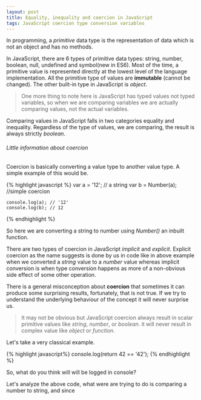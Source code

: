 ```yaml
---
layout: post
title: Equality, inequality and coercion in JavaScript 
tags: JavaScript coercion type conversion variables
---
```


In programming, a _primitive_ data type is the representation of data which is not an object and has no methods.

In JavaScript, there are 6 types of primitive data types: string, number, boolean, null, undefined and symbol(new in ES6). Most of the time, a primitive value is represented directly at the lowest level of the language implementation. All the primitive type of values are **immutable** (cannot be changed). The other built-in type in JavaScript is _object_.

> One more thing to note here is JavaScript has typed values not typed variables, so when we are comparing variables we are actually comparing values, not the actual variables.

Comparing values in JavaScript falls in two categories equality and inequality. Regardless of the type of values, we are comparing, the result is always strictly _boolean_.


###### Little information about coercion

Coercion is basically converting a value type to another value type. A simple example of this would be.

 {% highlight javascript %}
    var a = '12'; // a string
    var b = Number(a); //simple coercion

    console.log(a); // '12'
    console.log(b); // 12
 {% endhighlight %}

So here we are converting a string to number using _Number()_ an inbuilt function.

There are two types of coercion in JavaScript _implicit_ and _explicit_. Explicit coercion as the name suggests is done by us in code like in above example when we converted a _string_ value to a _number_ value whereas implicit conversion is when type conversion happens as more of a non-obvious side effect of some other operation.

There is a general misconception about **coercion** that sometimes it can produce some surprising results, fortunately, that is not true.
If we try to understand the underlying behaviour of the concept it will never surprise us.  

> It may not be obvious but JavaScript coercion always result in scalar primitive values like _string_, _number_, or _boolean_. it will never result in complex value like _object_  or _function_.

Let's take a very classical example.

{% highlight javascript%}
    console.log(return 42 == '42');
{% endhighlight %} 

So, what do you think will will be logged in console?

Let's analyze the above code, what were are trying to do is comparing a number to string, and since 
